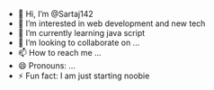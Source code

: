 - 👋 Hi, I’m @Sartaj142
- 👀 I’m interested in web development and new tech
- 🌱 I’m currently learning java script 
- 💞️ I’m looking to collaborate on ... 
- 📫 How to reach me ...
- 😄 Pronouns: ...
- ⚡ Fun fact: I am just starting noobie

<!---
Sartaj142/Sartaj142 is a ✨ special ✨ repository because its `README.md` (this file) appears on your GitHub profile.
You can click the Preview link to take a look at your changes.
--->
